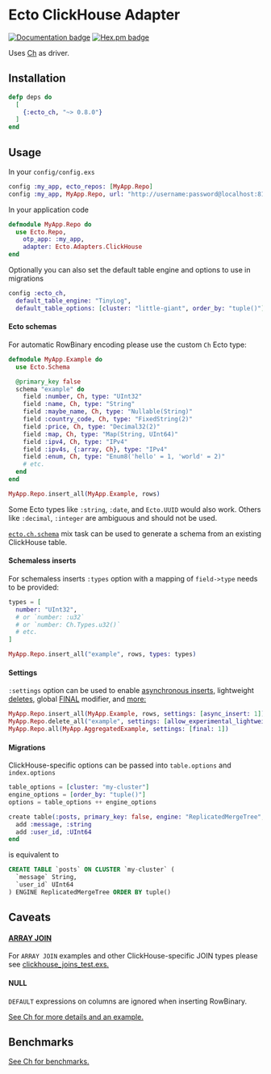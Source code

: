 # Ecto ClickHouse Adapter

[![Documentation badge](https://img.shields.io/badge/Documentation-ff69b4)](https://hexdocs.pm/ecto_ch)
[![Hex.pm badge](https://img.shields.io/badge/Package%20on%20hex.pm-informational)](https://hex.pm/packages/ecto_ch)

Uses [Ch](https://github.com/plausible/ch) as driver.

## Installation

```elixir
defp deps do
  [
    {:ecto_ch, "~> 0.8.0"}
  ]
end
```

## Usage

In your `config/config.exs`

```elixir
config :my_app, ecto_repos: [MyApp.Repo]
config :my_app, MyApp.Repo, url: "http://username:password@localhost:8123/database"
```

In your application code

```elixir
defmodule MyApp.Repo do
  use Ecto.Repo,
    otp_app: :my_app,
    adapter: Ecto.Adapters.ClickHouse
end
```

Optionally you can also set the default table engine and options to use in migrations

```elixir
config :ecto_ch,
  default_table_engine: "TinyLog",
  default_table_options: [cluster: "little-giant", order_by: "tuple()"]
```

#### Ecto schemas

For automatic RowBinary encoding please use the custom `Ch` Ecto type:

```elixir
defmodule MyApp.Example do
  use Ecto.Schema

  @primary_key false
  schema "example" do
    field :number, Ch, type: "UInt32"
    field :name, Ch, type: "String"
    field :maybe_name, Ch, type: "Nullable(String)"
    field :country_code, Ch, type: "FixedString(2)"
    field :price, Ch, type: "Decimal32(2)"
    field :map, Ch, type: "Map(String, UInt64)"
    field :ipv4, Ch, type: "IPv4"
    field :ipv4s, {:array, Ch}, type: "IPv4"
    field :enum, Ch, type: "Enum8('hello' = 1, 'world' = 2)"
    # etc.
  end
end

MyApp.Repo.insert_all(MyApp.Example, rows)
```

Some Ecto types like `:string`, `:date`, and `Ecto.UUID` would also work. Others like `:decimal`, `:integer` are ambiguous and should not be used.

[`ecto.ch.schema`](https://hexdocs.pm/ecto_ch/Mix.Tasks.Ecto.Ch.Schema.html) mix task can be used to generate a schema from an existing ClickHouse table.

#### Schemaless inserts

For schemaless inserts `:types` option with a mapping of `field->type` needs to be provided:

```elixir
types = [
  number: "UInt32",
  # or `number: :u32`
  # or `number: Ch.Types.u32()`
  # etc.
]

MyApp.Repo.insert_all("example", rows, types: types)
```

#### Settings

`:settings` option can be used to enable [asynchronous inserts,](https://clickhouse.com/docs/en/optimize/asynchronous-inserts) lightweight [deletes,](https://clickhouse.com/docs/en/guides/developer/lightweght-delete) global [FINAL](https://clickhouse.com/docs/en/operations/settings/settings#final) modifier, and [more:](https://clickhouse.com/docs/en/operations/settings/settings)

```elixir
MyApp.Repo.insert_all(MyApp.Example, rows, settings: [async_insert: 1])
MyApp.Repo.delete_all("example", settings: [allow_experimental_lightweight_delete: 1])
MyApp.Repo.all(MyApp.AggregatedExample, settings: [final: 1])
```

#### Migrations

ClickHouse-specific options can be passed into `table.options` and `index.options`

```elixir
table_options = [cluster: "my-cluster"]
engine_options = [order_by: "tuple()"]
options = table_options ++ engine_options

create table(:posts, primary_key: false, engine: "ReplicatedMergeTree", options: options) do
  add :message, :string
  add :user_id, :UInt64
end
```

is equivalent to

```sql
CREATE TABLE `posts` ON CLUSTER `my-cluster` (
  `message` String,
  `user_id` UInt64
) ENGINE ReplicatedMergeTree ORDER BY tuple()
```

## Caveats

#### [ARRAY JOIN](https://clickhouse.com/docs/en/sql-reference/statements/select/array-join)

For `ARRAY JOIN` examples and other ClickHouse-specific JOIN types please see [clickhouse_joins_test.exs.](./test/ecto/integration/clickhouse_joins_test.exs)

#### NULL

`DEFAULT` expressions on columns are ignored when inserting RowBinary.

[See Ch for more details and an example.](https://github.com/plausible/ch#null-in-rowbinary)

## Benchmarks

[See Ch for benchmarks.](https://github.com/plausible/ch#benchmarks)
